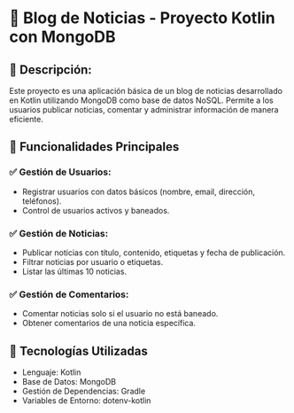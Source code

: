 # 📰 Blog de Noticias - Proyecto Kotlin con MongoDB

## 📌 Descripción:
Este proyecto es una aplicación básica de un blog de noticias desarrollado en Kotlin utilizando MongoDB como base de datos NoSQL. Permite a los usuarios publicar noticias, comentar y administrar información de manera eficiente.

## 📌 Funcionalidades Principales
### ✅ Gestión de Usuarios:
- Registrar usuarios con datos básicos (nombre, email, dirección, teléfonos).
- Control de usuarios activos y baneados.

### ✅ Gestión de Noticias:
- Publicar noticias con título, contenido, etiquetas y fecha de publicación.
- Filtrar noticias por usuario o etiquetas.
- Listar las últimas 10 noticias.

### ✅ Gestión de Comentarios:
- Comentar noticias solo si el usuario no está baneado.
- Obtener comentarios de una noticia específica.

## 📌 Tecnologías Utilizadas
- Lenguaje: Kotlin
- Base de Datos: MongoDB
- Gestión de Dependencias: Gradle
- Variables de Entorno: dotenv-kotlin
